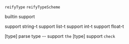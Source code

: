 `reifyType`
`reifyTypeScheme`

builtin support

support string-t
support list-t
support int-t
support float-t

[type] parse type -- support `the`
[type] support `check`
